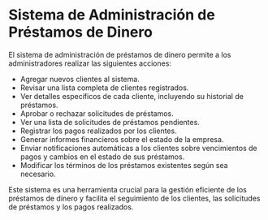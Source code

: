 # Sistema de Administración de Préstamos de Dinero

El sistema de administración de préstamos de dinero permite a los administradores realizar las siguientes acciones:

- Agregar nuevos clientes al sistema.
- Revisar una lista completa de clientes registrados.
- Ver detalles específicos de cada cliente, incluyendo su historial de préstamos.
- Aprobar o rechazar solicitudes de préstamos.
- Ver una lista de solicitudes de préstamos pendientes.
- Registrar los pagos realizados por los clientes.
- Generar informes financieros sobre el estado de la empresa.
- Enviar notificaciones automáticas a los clientes sobre vencimientos de pagos y cambios en el estado de sus préstamos.
- Modificar los términos de los préstamos existentes según sea necesario.

Este sistema es una herramienta crucial para la gestión eficiente de los préstamos de dinero y facilita el seguimiento de los clientes, las solicitudes de préstamos y los pagos realizados.
